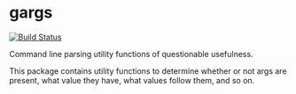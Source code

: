 # gargs
[![Build Status](https://travis-ci.org/rfaulhaber/gargs.svg?branch=master)](https://travis-ci.org/rfaulhaber/gargs)

Command line parsing utility functions of questionable usefulness.

This package contains utility functions to determine whether or not args are present, what value they have, what
values follow them, and so on.
